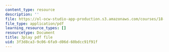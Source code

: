 ```yaml
---
content_type: resource
description: ''
file: https://ol-ocw-studio-app-production.s3.amazonaws.com/courses/18-03sc-differential-equations-fall-2011/3f3d8ca39c066fa9d06d60bdcc91f91f_4gJLEYc3p5w.pdf
file_type: application/pdf
learning_resource_types: []
resourcetype: Document
title: 3play pdf file
uid: 3f3d8ca3-9c06-6fa9-d06d-60bdcc91f91f
---
```

